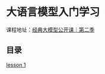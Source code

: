 # 大语言模型入门学习

课程地址：[经典大模型公开课｜第二季](https://www.bilibili.com/video/BV1pf421z757/?spm_id_from=333.788&vd_source=b6823bc44ae781b7c43717114fe04aad)

## 目录

[lesson 1](./lesson1/readme.md)
